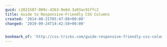 ```yaml
---
guid: c2821587-009c-4263-9e6d-3a93ac91ffc2
title: Guide to Responsive-Friendly CSS Columns
created: '2014-08-21T05:47:08+00:00'
changed: '2019-09-24T14:42:58+00:00'


bookmark_of: 'http://css-tricks.com/guide-responsive-friendly-css-columns/'
---
```




